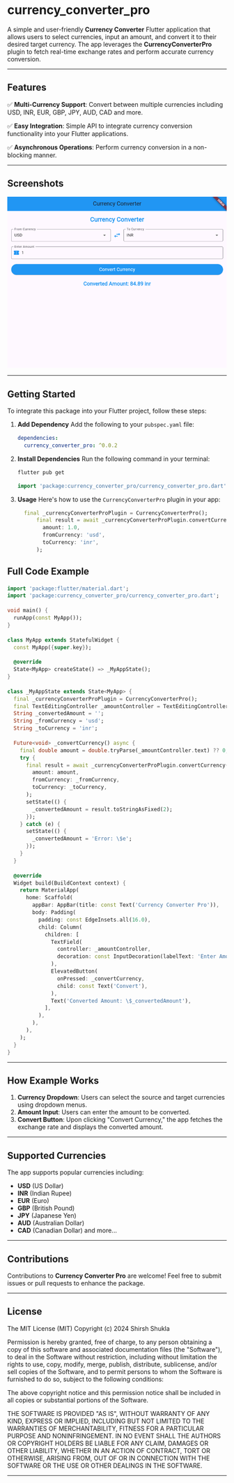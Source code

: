 # currency_converter_pro

A simple and user-friendly **Currency Converter** Flutter application that allows users to select currencies, input an amount, and convert it to their desired target currency. The app leverages the **CurrencyConverterPro** plugin to fetch real-time exchange rates and perform accurate currency conversion.

---

## Features
✅ **Multi-Currency Support**: Convert between multiple currencies including USD, INR, EUR, GBP, JPY, AUD, CAD and more.

✅ **Easy Integration**: Simple API to integrate currency conversion functionality into your Flutter applications.

✅ **Asynchronous Operations**: Perform currency conversion in a non-blocking manner.

---

## Screenshots

![Home Screen](https://raw.githubusercontent.com/shirsh94/currency_converter_pro/refs/heads/main/example/assets/img.png)

---

## Getting Started

To integrate this package into your Flutter project, follow these steps:

1. **Add Dependency**
   Add the following to your `pubspec.yaml` file:

   ```yaml
   dependencies:
     currency_converter_pro: ^0.0.2
   ```

2. **Install Dependencies**
   Run the following command in your terminal:

   ```bash
   flutter pub get
   ```
   ```dart
   import 'package:currency_converter_pro/currency_converter_pro.dart';
   ```

3. **Usage**
   Here's how to use the `CurrencyConverterPro` plugin in your app:

   ```dart
     final _currencyConverterProPlugin = CurrencyConverterPro();
         final result = await _currencyConverterProPlugin.convertCurrency(
           amount: 1.0,
           fromCurrency: 'usd',
           toCurrency: 'inr',
         );
   ```

## Full Code Example
   ```dart
   import 'package:flutter/material.dart';
   import 'package:currency_converter_pro/currency_converter_pro.dart';

   void main() {
     runApp(const MyApp());
   }

   class MyApp extends StatefulWidget {
     const MyApp({super.key});

     @override
     State<MyApp> createState() => _MyAppState();
   }

   class _MyAppState extends State<MyApp> {
     final _currencyConverterProPlugin = CurrencyConverterPro();
     final TextEditingController _amountController = TextEditingController();
     String _convertedAmount = '';
     String _fromCurrency = 'usd';
     String _toCurrency = 'inr';

     Future<void> _convertCurrency() async {
       final double amount = double.tryParse(_amountController.text) ?? 0;
       try {
         final result = await _currencyConverterProPlugin.convertCurrency(
           amount: amount,
           fromCurrency: _fromCurrency,
           toCurrency: _toCurrency,
         );
         setState(() {
           _convertedAmount = result.toStringAsFixed(2);
         });
       } catch (e) {
         setState(() {
           _convertedAmount = 'Error: \$e';
         });
       }
     }

     @override
     Widget build(BuildContext context) {
       return MaterialApp(
         home: Scaffold(
           appBar: AppBar(title: const Text('Currency Converter Pro')),
           body: Padding(
             padding: const EdgeInsets.all(16.0),
             child: Column(
               children: [
                 TextField(
                   controller: _amountController,
                   decoration: const InputDecoration(labelText: 'Enter Amount'),
                 ),
                 ElevatedButton(
                   onPressed: _convertCurrency,
                   child: const Text('Convert'),
                 ),
                 Text('Converted Amount: \$_convertedAmount'),
               ],
             ),
           ),
         ),
       );
     }
   }
   ```

---

## How Example Works

1. **Currency Dropdown**: Users can select the source and target currencies using dropdown menus.
2. **Amount Input**: Users can enter the amount to be converted.
3. **Convert Button**: Upon clicking "Convert Currency," the app fetches the exchange rate and displays the converted amount.

---

## Supported Currencies

The app supports popular currencies including:
- **USD** (US Dollar)
- **INR** (Indian Rupee)
- **EUR** (Euro)
- **GBP** (British Pound)
- **JPY** (Japanese Yen)
- **AUD** (Australian Dollar)
- **CAD** (Canadian Dollar) and more...

---

## Contributions

Contributions to **Currency Converter Pro** are welcome! Feel free to submit issues or pull requests to enhance the package.

---

## License

The MIT License (MIT) Copyright (c) 2024 Shirsh Shukla

Permission is hereby granted, free of charge, to any person obtaining a copy of this software and
associated documentation files (the "Software"), to deal in the Software without restriction,
including without limitation the rights to use, copy, modify, merge, publish, distribute,
sublicense, and/or sell copies of the Software, and to permit persons to whom the Software is
furnished to do so, subject to the following conditions:

The above copyright notice and this permission notice shall be included in all copies or substantial
portions of the Software.

THE SOFTWARE IS PROVIDED "AS IS", WITHOUT WARRANTY OF ANY KIND, EXPRESS OR IMPLIED, INCLUDING BUT
NOT LIMITED TO THE WARRANTIES OF MERCHANTABILITY, FITNESS FOR A PARTICULAR PURPOSE AND
NONINFRINGEMENT. IN NO EVENT SHALL THE AUTHORS OR COPYRIGHT HOLDERS BE LIABLE FOR ANY CLAIM, DAMAGES
OR OTHER LIABILITY, WHETHER IN AN ACTION OF CONTRACT, TORT OR OTHERWISE, ARISING FROM, OUT OF OR IN
CONNECTION WITH THE SOFTWARE OR THE USE OR OTHER DEALINGS IN THE SOFTWARE.

---
